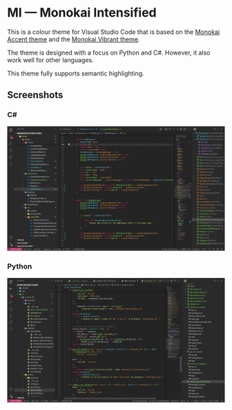 # MI &mdash; Monokai Intensified

This is a colour theme for Visual Studio Code that is based on the
[Monokai Accent theme](https://github.com/tw-studio/monokai-accent) and the
[Monokai Vibrant theme](https://github.com/dylantmarsh/monokai-vibrant).

The theme is designed with a focus on Python and C#. However, it also work well for other languages.

This theme fully supports semantic highlighting.

## Screenshots

### C#

![C# sample](assets/screenshots/C_sharp.png)

### Python

![Python sample](assets/screenshots/Python.png)
